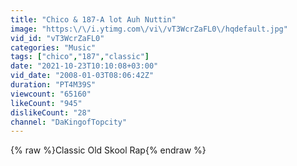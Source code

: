 ```yaml
---
title: "Chico & 187-A lot Auh Nuttin"
image: "https:\/\/i.ytimg.com\/vi\/vT3WcrZaFL0\/hqdefault.jpg"
vid_id: "vT3WcrZaFL0"
categories: "Music"
tags: ["chico","187","classic"]
date: "2021-10-23T10:10:08+03:00"
vid_date: "2008-01-03T08:06:42Z"
duration: "PT4M39S"
viewcount: "65160"
likeCount: "945"
dislikeCount: "28"
channel: "DaKingofTopcity"
---
```

{% raw %}Classic Old Skool Rap{% endraw %}
